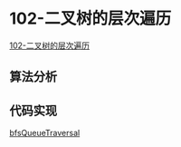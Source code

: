 # 102-二叉树的层次遍历

[102-二叉树的层次遍历](https://leetcode-cn.com/problems/binary-tree-level-order-traversal/solution/die-dai-di-gui-duo-tu-yan-shi-102er-cha-shu-de-cen/)

## 算法分析

## 代码实现

[bfsQueueTraversal](/code/binary-tree/helper.ts)

